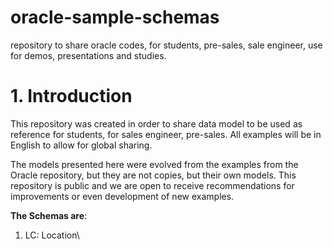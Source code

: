 # oracle-sample-schemas
repository to share oracle codes, for students, pre-sales, sale engineer, use for demos, presentations and studies.

# 1. Introduction

This repository was created in order to share data model to be used as reference for students, for sales engineer, pre-sales. All examples will be in English to allow for global sharing.

The models presented here were evolved from the examples from the Oracle repository, but they are not copies, but their own models. This repository is public and we are open to receive recommendations for improvements or even development of new examples.


**The Schemas are**: 

  1. LC: Location\


